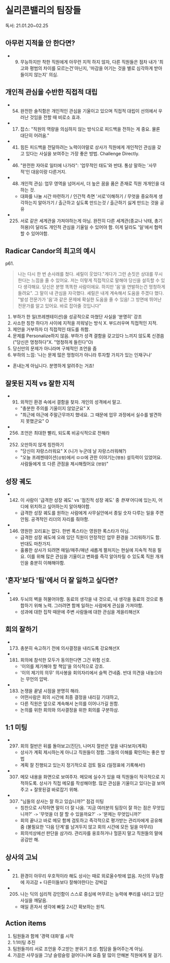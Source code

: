# 실리콘밸리의 팀장들

독서: 21.01.20~02.25

## 아무런 지적을 안 한다면?

- 9. 무능하지만 착한 직원에게 아무런 지적 하지 않자, 다른 직원들은 점차 내가 '최고와 평범의 차이를 모르는건'아닌지, '마감을 어기는 것을 별로 심각하게 받아들이지 않는지' 의심.

## 개인적 관심을 수반한 직접적 대립

- 54. 완전한 솔직함은 개인적인 관심을 기울이고 있으며 직접적 대립이 선의에서 우러난 것임을 전할 때 비로소 효과.
- 17. 잡스: "직원의 역량을 의심하지 않는 방식으로 피드백을 전하는 게 중요. 물론 대단히 어려움."
- 41. 힘든 피드백을 전달하려는 노력이야말로 상사가 직원에게 개인적인 관심을 갖고 있다는 사실을 보여주는 가장 좋은 방법. Challenge Directly.
- 46. "완전한 자아로 일터에 나가라": '업무적인 태도'와 반대. 통상 말하는 '사무적'인 대응이랑 다른거지.
- 48. 개인적 관심: 업무 영역을 넘어서서, 더 높은 꿈을 품은 존재로 직원 개개인을 대하는 것.
  - 대화를 나눌 시간 마련하기 / 인간적 측면 '서로'이해하기 / 무엇을 중요하게 생각하는지 알아가기 / 출근하고 싶도록 만드는것 / 출근하기 싫게 만드는 것을 공유
- 225. 서로 같은 세계관을 가져야하는게 아님. 완전히 다른 세계관(종교나 낙태, 총기허용)이 달라도 개인적 관심을 기울일 수 있어야 함. 이게 달라도 '일'에서 협력할 수 있어야함.

## Radicar Candor의 최고의 예시

p61.

> 나는 다시 한 번 손사래를 쳤다. 셰릴이 웃었다."게다가 그런 손짓은 상대를 무시한다는 느낌을 줄 수 있어요. 저는 이렇게 직접적으로 말해야 당신을 설득할 수 있다 생각해요. 당신은 분명 똑똑한 사람이에요. 하지만 '음'을 연발하는건 멍청하게 들려요".
> 그 말이 내 관심을 자극했다. 셰릴은 내게 계속해서 도움을 주겠다 했다.
> "발성 전문가가 '음'과 같은 문제에 확실한 도움을 줄 수 있음! 그 방면에 뛰어난 전문가를 알고 있어요. 바로 잡아줄 것입니다"

1. 부하가 한 일(프레젠테이션)을 성공적으로 마쳤단 사실을 '분명히' 강조
2. 사소한 칭찬 하다가 사이에 지적을 끼워넣는 방식 X. 부드러우며 직접적인 지적.
3. 제안을 거부하자 더 직접적인 태도를 취함.
4. 문제를 Personalize하지 않음. 부하가 성격 결함을 갖고있다 느끼지 않도록 신경씀 ("당신은 멍청하다"X. "멍청하게 들린다"O)
5. 당신만의 문제가 아니라며 구체적인 조언을 줌
6. 부하의 느낌: '나는 문제 많은 멍청이가 아니라 투자할 가치가 있는 인재구나'

- 혼내는게 아닙니다. 분명하게 알려주는 거죠!

## 잘못된 지적 vs 잘한 지적

- 91. 외적인 환경 속에서 결함을 찾자. 개인의 성격에서 말고.
  - "충분한 주의를 기울이지 않았군요" X
  - "최근에 야근에 주말근무까지 했네요. 그 때문에 업무 과정에서 실수를 발견하지 못했군요" O
- 256. 조언은 최대한 빨리, 되도록 비공식적으로 전해라
- 252. 오만하지 않게 칭찬하기
  - "당신이 자랑스러워요" X (니가 누군데 날 자랑스러워해?)
  - "오늘 프레젠테이션(`상황`)에서 ㅁㅁ에 관한 이야기는(`행동`) 설득력이 있었어요. 사람들에게 또 다른 관점을 제시해줬어요 (`영향`)"

## 성장 궤도

- 142. 이 사람이 '급격한 성장 궤도' vs '점진적 성장 궤도' 중 _현재_ 어디에 있는지, 어디에 위치하고 싶어하는지 알아채야함.
  - 급격한 성장 궤도를 원하는 사람에게 사무실안에서 종일 숫자 다루는 일을 주면 안됨. 공격적인 리더의 자리를 줘야함.
- 146. 영원한 꼬리표는 없다. 한번 록스타는 영원한 록스타가 아님.
  - 급격한 성장 궤도에 오래 있던 직원이 안정적인 업무 환경을 그리워하기도 함. 반대도 마찬가지.
  - 훌륭한 상사가 되려면 매일/매주/매년 새롭게 펼처지는 현실에 지속적 적응 필요. 이를 위해 많은 관심을 기울이고 변화를 즉각 알아차릴 수 있도록 직원 개개인을 충분히 이해해야함.

## '혼자'보다 '팀'에서 더 잘 일하고 싶다면?

- 149. 두뇌의 벽을 허물어야함. 동료의 생각을 내 것으로, 내 생각을 동료의 것으로 통합하기 위해 노력. 그러려면 함께 일하는 사람에게 관심을 가져야함.
  - 성과에 대한 집착 때문에 주변 사람들에 대한 관심을 게을리해선X

## 회의 잘하기

- 173. 충분히 숙고하기 전에 의사결정을 내리도록 강요해선X
- 181. 회의에 참석한 모두가 동의한다면 그건 위험 신호.
  - '이의를 제기해야 할 책임'을 의식적으로 강조.
  - '이의 제기의 의무' 의사봉을 회의자리에서 슬쩍 건네줌. 반대 의견을 내놓으라는 무언의 압박.
- 183. 논쟁을 끝낼 시점을 분명히 해라.
  - 어떤사람은 회의 시간에 최종 결정을 내리길 기대하고,
  - 다른 직원은 앞으로 계속해서 논의를 이어나가길 원함.
  - 논의를 위한 회의와 의사결정을 위한 회의를 구분하삼.

## 1:1 미팅

- 297. 회의 절반은 뒤를 돌아보고(진단), 나머지 절반은 앞을 내다보자(계획)
  - 상사가 계획 제시하는게 아니고 직원들이 정함. 그들의 이해를 확인하는 좋은 방법
  - 계획 잘 진행되고 있는지 정기적으로 검토 필요 (일정표에 기록해서!)
- 307. 메모 내용을 화면으로 보여주자. 메모에 실수가 있을 때 직원들이 적극적으로 지적하도록. 상사가 직접 메모를 작성해야함. 많은 관심을 기울이고 있다는걸 보여주고 + 잘못된걸 바로잡기 위해.
- 307. "님들의 상사는 잘 하고 있습니까?" 점검 미팅
  - 칭찬으로 시작하면 말이 더 잘 나옴. '지금 여러분의 팀장이 잘 하는 점은 무엇입니까?' `->` '무엇을 더 잘 할 수 있을까요?' `->` '문제는 무엇입니까?'
  - 회의 끝나고 바로 메모 함께 검토하고 즉각적으로 평가받는 관리자에게 공유해줌 (불필요한 '다음 단계'를 남겨두지 않고 회의 시간에 모든 일을 마무리)
  - 회의석상에선 판단을 삼가라. 관리자를 옹호하거나 헐뜯지 말고 직원들의 말에 공감만 해.

## 상사의 고뇌

- 21. 환경이 아무리 우호적이라 해도 상사는 때로 외로울수밖에 없음. 자신의 무능함에 자괴감 + 다른이들보다 잘해야한다는 강박감
- 205. 나는 딕의 심리적 강인함이 스스로 중심에 머무르는 능력에 뿌리를 내리고 있단 사실을 깨달음.
  - 매일 혼자서 생각에 빠질 2시간 확보하는 원칙.

## Action items

1. 팀원들과 함께 '경력 대화'를 시작
2. 1:1미팅 추진
3. 팀원들끼리 서로 조언을 주고받는 분위기 조성. 험담을 들어주는게 아님.
4. 가끔은 사무실을 그냥 슬렁슬렁 걸어다니며 요즘 말 많이 안해본 직원에게 말 걸기.
